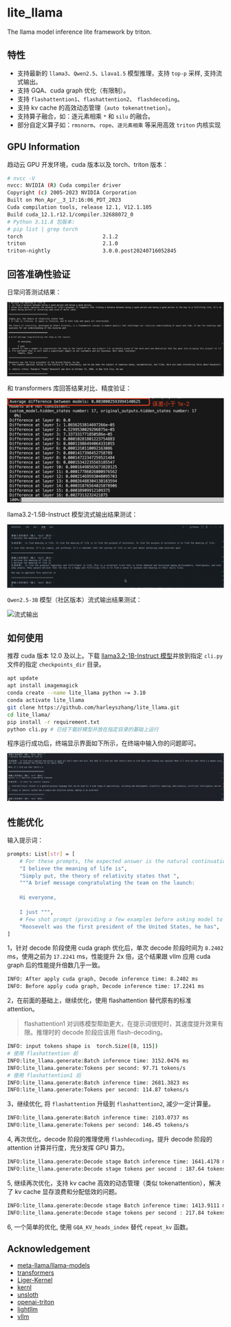 # lite_llama

The llama model inference lite framework by triton.

## 特性

- 支持最新的 `llama3`、`Qwen2.5`、`Llava1.5` 模型推理，支持 `top-p` 采样, 支持流式输出。
- 支持 GQA、cuda graph 优化（有限制）。
- 支持 `flashattention1`、`flashattention2`、 `flashdecoding`。
- 支持 kv cache 的高效动态管理（`auto tokenattnetion`）。
- 支持算子融合，如：逐元素相乘 `*` 和 `silu` 的融合。
- 部分自定义算子如：`rmsnorm`、`rope`、`逐元素相乘` 等采用高效 `triton` 内核实现


## GPU Information

趋动云 GPU 开发环境，cuda 版本以及 torch、triton 版本：

```bash
# nvcc -V
nvcc: NVIDIA (R) Cuda compiler driver
Copyright (c) 2005-2023 NVIDIA Corporation
Built on Mon_Apr__3_17:16:06_PDT_2023
Cuda compilation tools, release 12.1, V12.1.105
Build cuda_12.1.r12.1/compiler.32688072_0
# Python 3.11.8 包版本:
# pip list | grep torch
torch                          2.1.2
triton                         2.1.0
triton-nightly                 3.0.0.post20240716052845
```

## 回答准确性验证

日常问答测试结果：

![日常问答测试结果](./images/anwser.png)

和 transformers 库回答结果对比、精度验证：

![和 transformers 库回答结果对比及精度验证](./images/acc_test.jpg)

llama3.2-1.5B-Instruct 模型流式输出结果测试：

![流式输出](./images/generate.gif)

`Qwen2.5-3B` 模型（社区版本）流式输出结果测试：

![流式输出](./images/output.gif)

## 如何使用

推荐 cuda 版本 12.0 及以上。下载 [llama3.2-1B-Instruct 模型](https://pan.quark.cn/s/6eef1f2921e0)并放到指定 `cli.py` 文件的指定 `checkpoints_dir` 目录。

```bash
apt update
apt install imagemagick
conda create --name lite_llama python >= 3.10
conda activate lite_llama
git clone https://github.com/harleyszhang/lite_llama.git
cd lite_llama/
pip install -r requirement.txt
python cli.py # 已经下载好模型并放在指定目录的基础上运行
```

程序运行成功后，终端显示界面如下所示，在终端中输入你的问题即可。

![cli](./images/generate_stream.png)

## 性能优化

输入提示词：

```bash
prompts: List[str] = [
    # For these prompts, the expected answer is the natural continuation of the prompt
    "I believe the meaning of life is",
    "Simply put, the theory of relativity states that ",
    """A brief message congratulating the team on the launch:

    Hi everyone,
    
    I just """,
    # Few shot prompt (providing a few examples before asking model to complete more);
    "Roosevelt was the first president of the United States, he has",
]
```

1，针对 decode 阶段使用 cuda graph 优化后，单次 decode 阶段时间为 `8.2402` ms，使用之前为 `17.2241` ms，性能提升 2x 倍，这个结果跟 vllm 应用 cuda graph 后的性能提升倍数几乎一致。

```bash
INFO: After apply cuda graph, Decode inference time: 8.2402 ms
INFO: Before apply cuda graph, Decode inference time: 17.2241 ms
```

2，在前面的基础上，继续优化，使用 flashattention 替代原有的标准 attention。

> flashattention1 对训练模型帮助更大，在提示词很短时，其速度提升效果有限。推理时的 decode 阶段应该用 flash-decoding。

```bash
INFO: input tokens shape is  torch.Size([8, 115])
# 使用 flashattention 前
INFO:lite_llama.generate:Batch inference time: 3152.0476 ms
INFO:lite_llama.generate:Tokens per second: 97.71 tokens/s
# 使用 flashattention1 后
INFO:lite_llama.generate:Batch inference time: 2681.3823 ms
INFO:lite_llama.generate:Tokens per second: 114.87 tokens/s
```

3，继续优化, 将 `flashattention` 升级到 `flashattention2`, 减少一定计算量。

```bash
INFO:lite_llama.generate:Batch inference time: 2103.0737 ms
INFO:lite_llama.generate:Tokens per second: 146.45 tokens/s
```

4, 再次优化，decode 阶段的推理使用 `flashdecoding`，提升 decode 阶段的 attention 计算并行度，充分发挥 GPU 算力。

```bash
INFO:lite_llama.generate:Decode stage Batch inference time: 1641.4178 ms
INFO:lite_llama.generate:Decode stage tokens per second : 187.64 tokens/s
```

5, 继续再次优化，支持 kv cache 高效的动态管理（类似 tokenattention），解决了 kv cache 显存浪费和分配低效的问题。

```bash
INFO:lite_llama.generate:Decode stage Batch inference time: 1413.9111 ms
INFO:lite_llama.generate:Decode stage tokens per second : 217.84 tokens/s
```

6, 一个简单的优化, 使用 `GQA_KV_heads_index` 替代 `repeat_kv` 函数。

## Acknowledgement

- [meta-llama/llama-models](https://github.com/meta-llama/llama-models/tree/main)
- [transformers](https://github.com/huggingface/transformers)
- [Liger-Kernel](https://github.com/linkedin/Liger-Kernel/tree/main)
- [kernl](https://github.com/ELS-RD/kernl/tree/main)
- [unsloth](https://github.com/unslothai/unsloth/tree/main)
- [openai-triton](https://triton-lang.org/main/getting-started/tutorials/)
- [lightllm](https://github.com/ModelTC/lightllm)
- [vllm](https://github.com/vllm-project/vllm)
